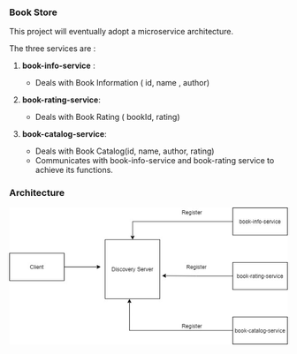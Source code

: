 ### Book Store

This project will eventually adopt a microservice architecture.

The three services are :

1. **book-info-service** : 
   - Deals with Book Information ( id, name , author)
   
2. **book-rating-service**:
   - Deals with Book Rating ( bookId, rating)
   
3. **book-catalog-service**:
   - Deals with Book Catalog(id, name, author, rating)
   - Communicates with book-info-service and book-rating service to 
    achieve its functions.

### Architecture
<img src="eureka.jpg">
